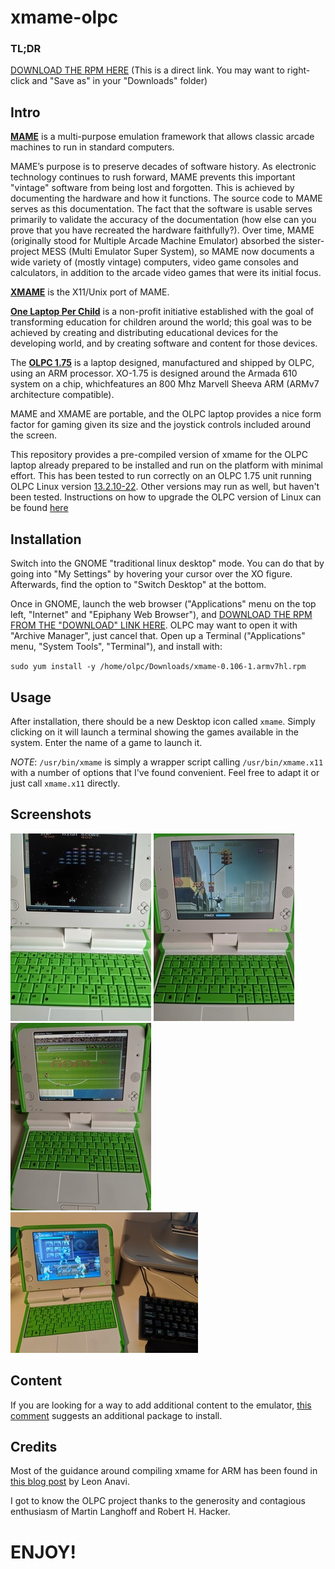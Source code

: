 # xmame-olpc

### TL;DR
[DOWNLOAD THE RPM HERE](https://github.com/fernandosanchezmunoz/xmame-olpc/blob/master/rpmbuild/RPMS/armv7hl/xmame-0.106-1.armv7hl.rpm) (This is a direct link. You may want to right-click and "Save as" in your "Downloads" folder)

## Intro

[**MAME**](www.mamedev.org) is a multi-purpose emulation framework that allows classic arcade machines to run in standard computers.

MAME’s purpose is to preserve decades of software history. As electronic technology continues to rush forward, MAME prevents this important "vintage" software from being lost and forgotten. This is achieved by documenting the hardware and how it functions. The source code to MAME serves as this documentation. The fact that the software is usable serves primarily to validate the accuracy of the documentation (how else can you prove that you have recreated the hardware faithfully?). Over time, MAME (originally stood for Multiple Arcade Machine Emulator) absorbed the sister-project MESS (Multi Emulator Super System), so MAME now documents a wide variety of (mostly vintage) computers, video game consoles and calculators, in addition to the arcade video games that were its initial focus.

[**XMAME**](http://freshmeat.sourceforge.net/projects/xmame) is the X11/Unix port of MAME.

[**One Laptop Per Child**](www.laptop.org) is a non-profit initiative established with the goal of transforming education for children around the world; this goal was to be achieved by creating and distributing educational devices for the developing world, and by creating software and content for those devices.

The [**OLPC 1.75**](http://wiki.laptop.org/go/XO-1.75) is a laptop designed, manufactured and shipped by OLPC, using an ARM processor. XO-1.75 is designed around the Armada 610 system on a chip, whichfeatures an 800 Mhz  Marvell Sheeva ARM (ARMv7 architecture compatible). 

MAME and XMAME are portable, and the OLPC laptop provides a nice form factor for gaming given its size and the joystick controls included around the screen. 

This repository provides a pre-compiled version of xmame for the OLPC laptop already prepared to be installed and run on the platform with minimal effort. This has been tested to run correctly on  an OLPC 1.75 unit running OLPC Linux version [13.2.10-22](http://download.laptop.org/xo-1.75/os/official/13.2.10-22/). Other versions may run as well, but haven't been tested. Instructions on how to upgrade the OLPC version of Linux can be found [here](http://wiki.laptop.org/go/Release_notes/13.2.10#XO-1.75)

## Installation

Switch into the GNOME "traditional linux desktop" mode. You can  do that by going into "My Settings" by hovering your cursor over the XO figure. Afterwards, find the option to "Switch Desktop" at the bottom.

Once in GNOME, launch the web browser ("Applications" menu on the top left, "Internet" and "Epiphany Web Browser"), and [DOWNLOAD THE RPM FROM THE "DOWNLOAD" LINK HERE](https://github.com/fernandosanchezmunoz/xmame-olpc/blob/master/rpmbuild/RPMS/armv7hl/xmame-0.106-1.armv7hl.rpm). OLPC may want to open it with "Archive Manager", just cancel that. Open up a Terminal ("Applications" menu, "System Tools", "Terminal"), and install with:

`
sudo yum install -y /home/olpc/Downloads/xmame-0.106-1.armv7hl.rpm
`

## Usage

After installation, there should be a new Desktop icon called `xmame`. Simply clicking on it will launch a terminal showing the games available in the system. Enter the name of a game to launch it.

*NOTE*: `/usr/bin/xmame` is simply a wrapper script calling `/usr/bin/xmame.x11` with a number of options that I've found convenient. Feel free to adapt it or just call `xmame.x11` directly.

## Screenshots

![Galaga](/pics/galaga.jpg)
![Robocop](/pics/robocop.jpg)
![Tehkan World Cup](/pics/tehkanwc.jpg)
![Punisher](/pics/finalfight.jpg)

## Content

If you are looking for a way to add additional content to the emulator, [this comment](https://github.com/fernandosanchezmunoz/xmame-olpc/issues/1) suggests an additional package to install.

## Credits

Most of the guidance around compiling xmame for ARM has been found in [this blog post](https://www.anavi.org/article/177/) by Leon Anavi.


I got to know the OLPC project thanks to the generosity and contagious enthusiasm of Martin Langhoff and Robert H. Hacker. 

# ENJOY!

